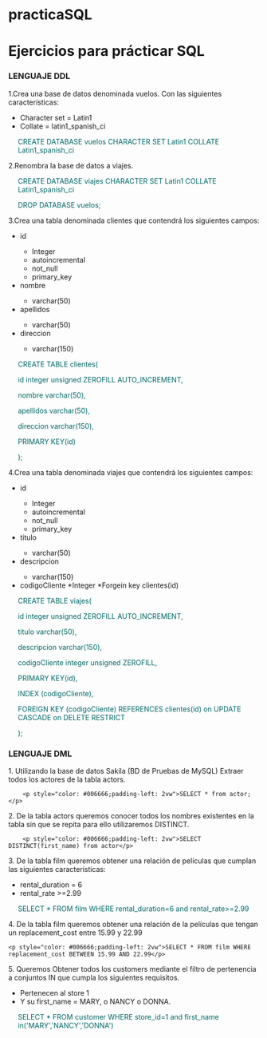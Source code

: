 # practicaSQL
<h1>Ejercicios para prácticar SQL</h1>
	<h3>LENGUAJE DDL</h3>
<p>1.Crea una base de datos denominada vuelos. Con las siguientes características:</p>
<ul>
<li>Character set = Latin1</li>
<li>Collate = latin1_spanish_ci</li>
</ul>
<p style="color: #006666;padding-left: 2vw">CREATE DATABASE vuelos CHARACTER SET Latin1 COLLATE Latin1_spanish_ci</p>
<p>2.Renombra la base de datos a viajes.</p>

<p style="color: #006666;padding-left: 2vw">CREATE DATABASE viajes CHARACTER SET Latin1 COLLATE Latin1_spanish_ci</p>
<p style="color: #006666;padding-left: 2vw">DROP DATABASE vuelos;</p>
<p>3.Crea una tabla denominada clientes que contendrá los siguientes campos:</p>
<ul>
	<li>id</li>
		<ul>		
			<li>Integer</li>
			<li>autoincremental</li>
			<li>not_null</li>
			<li>primary_key</li>
		</ul>
	<li>nombre</li>
		<ul>
			<li>varchar(50)</li>
		</ul>
	<li>apellidos</li>
		<ul>
			<li>varchar(50)</li>
		</ul>
	<li>direccion</li>
		<ul>
		<li>varchar(150)</li>
		</ul>
</ul>
<div style="color: #006666;padding-left: 2vw">
	<p>CREATE TABLE clientes(</p>
	<p>id integer unsigned ZEROFILL AUTO_INCREMENT,</p>
    <p>nombre varchar(50),</p>
	<p>apellidos varchar(50),</p>
	<p>direccion varchar(150),</p>
    <p>PRIMARY KEY(id)</p>
	<p>);</p>
</div>

<p>4.Crea una tabla denominada viajes que contendrá los siguientes campos:</p>
<ul>
	<li>id</li>
	<ul>
		<li>Integer</li>
		<li>autoincremental</li>
		<li>not_null</li>
		<li>primary_key</li>
	</ul>
	<li>titulo</li>
	<ul>
		<li>varchar(50)</li>
	</ul>
	<li>descripcion</li>
	<ul>
		<li>varchar(150)</li>
	</ul>
	<li>codigoCliente *Integer *Forgein key clientes(id)</li>
</ul>

<div style="color: #006666;padding-left: 2vw">
	<p>CREATE TABLE viajes(</p>
	<p>id integer unsigned ZEROFILL AUTO_INCREMENT,</p>
    <p>titulo varchar(50),</p>
	<p>descripcion varchar(150),</p>
    <p>codigoCliente integer unsigned ZEROFILL,</p>
    <p>PRIMARY KEY(id),</p>
    <p>INDEX (codigoCliente),</p>
    <p>FOREIGN KEY (codigoCliente) REFERENCES clientes(id) on UPDATE CASCADE on DELETE RESTRICT</p>
	<p>);</p>
</div>
<h3>LENGUAJE DML</h3>
<p>1. Utilizando la base de datos Sakila (BD de Pruebas de MySQL) Extraer todos los actores de la tabla actors.</p>

		<p style="color: #006666;padding-left: 2vw">SELECT * from actor;</p>
	
<p>2. De la tabla actors queremos conocer todos los nombres existentes en la tabla sin que se repita para ello utilizaremos DISTINCT.</p>

		<p style="color: #006666;padding-left: 2vw">SELECT DISTINCT(first_name) from actor</p>

<p>3. De la tabla film queremos obtener una relación de películas que cumplan las siguientes características:</p>
<ul>
<li>rental_duration = 6</li>
<li>rental_rate >=2.99</li>
</ul>
<p style="color: #006666;padding-left: 2vw">SELECT * FROM film WHERE rental_duration=6 and rental_rate>=2.99</p>
<p>4. De la tabla film queremos obtener una relación de la películas que tengan un replacement_cost entre 15.99 y 22.99</p>

	<p style="color: #006666;padding-left: 2vw">SELECT * FROM film WHERE replacement_cost BETWEEN 15.99 AND 22.99</p>
	

<p>5. Queremos Obtener todos los customers mediante el filtro de pertenencia a conjuntos IN que cumpla los siguientes requisitos.</p>
<ul>
	<li>Pertenecen al store 1</li>
	<li>Y su first_name = MARY, o NANCY o DONNA.</li>
</ul>	
<p style="color: #006666;padding-left: 2vw">SELECT * FROM customer WHERE store_id=1 and first_name in('MARY','NANCY','DONNA')</p>


